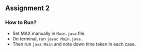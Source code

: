 ## Assignment 2

### How to Run?
- Set MAX manually in ```Main.java``` file.
- On terminal, run ```javac Main.java``` .
- Then run ```java Main``` and note down time taken in each case.
